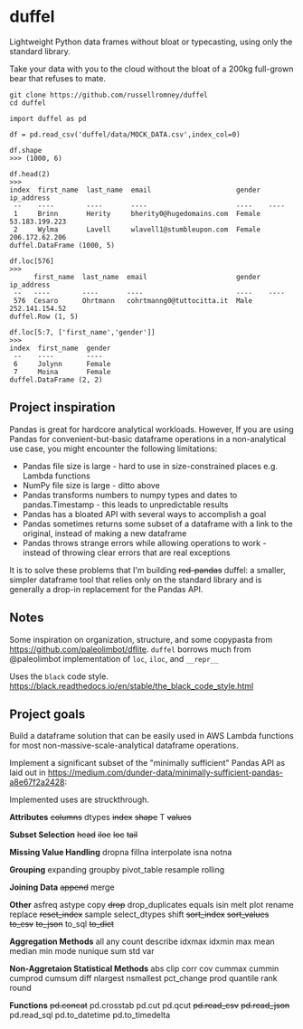 # duffel
Lightweight Python data frames without bloat or typecasting, using only the standard library.

Take your data with you to the cloud without the bloat of a 200kg full-grown bear that refuses to mate.

```
git clone https://github.com/russellromney/duffel
cd duffel
```

```
import duffel as pd

df = pd.read_csv('duffel/data/MOCK_DATA.csv',index_col=0)

df.shape
>>> (1000, 6)

df.head(2)
>>>
index  first_name  last_name  email                     gender  ip_address      
 --    ----        ----       ----                      ----    ----            
 1     Brinn       Herity     bherity0@hugedomains.com  Female  53.183.199.223  
 2     Wylma       Lavell     wlavell1@stumbleupon.com  Female  206.172.62.206  
duffel.DataFrame (1000, 5)

df.loc[576]
>>>
      first_name  last_name  email                      gender  ip_address      
 --   ----        ----       ----                       ----    ----            
 576  Cesaro      Ohrtmann   cohrtmanng0@tuttocitta.it  Male    252.141.154.52  
duffel.Row (1, 5)

df.loc[5:7, ['first_name','gender']]
>>>
index  first_name  gender  
 --    ----        ----    
 6     Jolynn      Female  
 7     Moina       Female  
duffel.DataFrame (2, 2)
```


## Project inspiration

Pandas is great for hardcore analytical workloads. However, If you are using Pandas for convenient-but-basic dataframe operations in a non-analytical use case, you might encounter the following limitations:
- Pandas file size is large - hard to use in size-constrained places e.g. Lambda functions
- NumPy file size is large - ditto above
- Pandas transforms numbers to numpy types and dates to pandas.Timestamp - this leads to unpredictable results
- Pandas has a bloated API with several ways to accomplish a goal
- Pandas sometimes returns some subset of a dataframe with a link to the original, instead of making a new dataframe
- Pandas throws strange errors while allowing operations to work - instead of throwing clear errors that are real exceptions

It is to solve these problems that I'm building ~~red-pandas~~ duffel: a smaller, simpler dataframe tool that relies only on the standard library and is generally a drop-in replacement for the Pandas API. 

## Notes

Some inspiration on organization, structure, and some copypasta from https://github.com/paleolimbot/dflite. `duffel` borrows much from @paleolimbot implementation of `loc`, `iloc`, and `__repr__`

Uses the `black` code style. https://black.readthedocs.io/en/stable/the_black_code_style.html

## Project goals

Build a dataframe solution that can be easily used in AWS Lambda functions for most non-massive-scale-analytical dataframe operations. 

Implement a significant subset of the "minimally sufficient" Pandas API as laid out in https://medium.com/dunder-data/minimally-sufficient-pandas-a8e67f2a2428:

Implemented uses are struckthrough.

**Attributes**
~~columns~~
dtypes
~~index~~
~~shape~~
T
~~values~~

**Subset Selection**
~~head~~
~~iloc~~
~~loc~~
~~tail~~

**Missing Value Handling**
dropna
fillna
interpolate
isna
notna

**Grouping**
expanding
groupby
pivot_table
resample
rolling

**Joining Data**
~~append~~
merge

**Other**
asfreq
astype
copy
~~drop~~
drop_duplicates
equals
isin
melt
plot
rename
replace
~~reset_index~~
sample
select_dtypes
shift
~~sort_index~~
~~sort_values~~
~~to_csv~~
~~to_json~~
to_sql
~~to_dict~~

**Aggregation Methods**
all
any
count
describe
idxmax
idxmin
max
mean
median
min
mode
nunique
sum
std
var

**Non-Aggretaion Statistical Methods**
abs
clip
corr
cov
cummax
cummin
cumprod
cumsum
diff
nlargest
nsmallest
pct_change
prod
quantile
rank
round

**Functions**
~~pd.concat~~
pd.crosstab
pd.cut
pd.qcut
~~pd.read_csv~~
~~pd.read_json~~
pd.read_sql
pd.to_datetime
pd.to_timedelta
